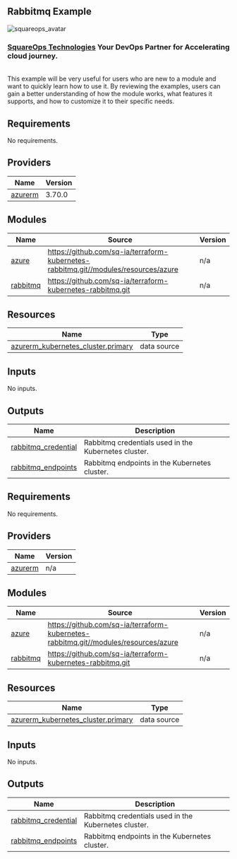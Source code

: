 ## Rabbitmq Example
![squareops_avatar]

[squareops_avatar]: https://squareops.com/wp-content/uploads/2022/12/squareops-logo.png

### [SquareOps Technologies](https://squareops.com/) Your DevOps Partner for Accelerating cloud journey.
<br>
This example will be very useful for users who are new to a module and want to quickly learn how to use it. By reviewing the examples, users can gain a better understanding of how the module works, what features it supports, and how to customize it to their specific needs.

<!-- BEGIN_TF_DOCS -->
## Requirements

No requirements.

## Providers

| Name | Version |
|------|---------|
| <a name="provider_azurerm"></a> [azurerm](#provider\_azurerm) | 3.70.0 |

## Modules

| Name | Source | Version |
|------|--------|---------|
| <a name="module_azure"></a> [azure](#module\_azure) | https://github.com/sq-ia/terraform-kubernetes-rabbitmq.git//modules/resources/azure | n/a |
| <a name="module_rabbitmq"></a> [rabbitmq](#module\_rabbitmq) | https://github.com/sq-ia/terraform-kubernetes-rabbitmq.git | n/a |

## Resources

| Name | Type |
|------|------|
| [azurerm_kubernetes_cluster.primary](https://registry.terraform.io/providers/hashicorp/azurerm/latest/docs/data-sources/kubernetes_cluster) | data source |

## Inputs

No inputs.

## Outputs

| Name | Description |
|------|-------------|
| <a name="output_rabbitmq_credential"></a> [rabbitmq\_credential](#output\_rabbitmq\_credential) | Rabbitmq credentials used in the Kubernetes cluster. |
| <a name="output_rabbitmq_endpoints"></a> [rabbitmq\_endpoints](#output\_rabbitmq\_endpoints) | Rabbitmq endpoints in the Kubernetes cluster. |
<!-- END_TF_DOCS -->
<!-- BEGINNING OF PRE-COMMIT-TERRAFORM DOCS HOOK -->
## Requirements

No requirements.

## Providers

| Name | Version |
|------|---------|
| <a name="provider_azurerm"></a> [azurerm](#provider\_azurerm) | n/a |

## Modules

| Name | Source | Version |
|------|--------|---------|
| <a name="module_azure"></a> [azure](#module\_azure) | https://github.com/sq-ia/terraform-kubernetes-rabbitmq.git//modules/resources/azure | n/a |
| <a name="module_rabbitmq"></a> [rabbitmq](#module\_rabbitmq) | https://github.com/sq-ia/terraform-kubernetes-rabbitmq.git | n/a |

## Resources

| Name | Type |
|------|------|
| [azurerm_kubernetes_cluster.primary](https://registry.terraform.io/providers/hashicorp/azurerm/latest/docs/data-sources/kubernetes_cluster) | data source |

## Inputs

No inputs.

## Outputs

| Name | Description |
|------|-------------|
| <a name="output_rabbitmq_credential"></a> [rabbitmq\_credential](#output\_rabbitmq\_credential) | Rabbitmq credentials used in the Kubernetes cluster. |
| <a name="output_rabbitmq_endpoints"></a> [rabbitmq\_endpoints](#output\_rabbitmq\_endpoints) | Rabbitmq endpoints in the Kubernetes cluster. |
<!-- END OF PRE-COMMIT-TERRAFORM DOCS HOOK -->

